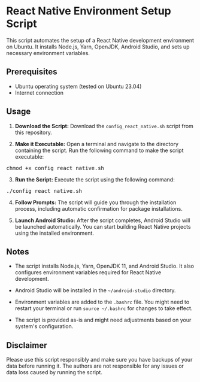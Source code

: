 # React Native Environment Setup Script

This script automates the setup of a React Native development environment on Ubuntu. It installs Node.js, Yarn, OpenJDK, Android Studio, and sets up necessary environment variables.

## Prerequisites

- Ubuntu operating system (tested on Ubuntu 23.04)
- Internet connection

## Usage

1. **Download the Script:** Download the `config_react_native.sh` script from this repository.

2. **Make it Executable:** Open a terminal and navigate to the directory containing the script. Run the following command to make the script executable:
<pre>
chmod +x config_react_native.sh
</pre>


3. **Run the Script:** Execute the script using the following command:
<pre>
./config_react_native.sh
</pre>

4. **Follow Prompts:** The script will guide you through the installation process, including automatic confirmation for package installations.

5. **Launch Android Studio:** After the script completes, Android Studio will be launched automatically. You can start building React Native projects using the installed environment.

## Notes

- The script installs Node.js, Yarn, OpenJDK 11, and Android Studio. It also configures environment variables required for React Native development.

- Android Studio will be installed in the `~/android-studio` directory.

- Environment variables are added to the `.bashrc` file. You might need to restart your terminal or run `source ~/.bashrc` for changes to take effect.

- The script is provided as-is and might need adjustments based on your system's configuration.

## Disclaimer

Please use this script responsibly and make sure you have backups of your data before running it. The authors are not responsible for any issues or data loss caused by running the script.
